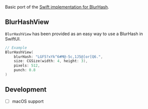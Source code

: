 Basic port of the [Swift implementation for BlurHash](https://github.com/woltapp/blurhash/tree/master/Swift/BlurHashKit).

## BlurHashView

`BlurHashView` has been provided as an easy way to use a BlurHash in SwiftUI.

```swift
// Example
BlurHashView(
    blurHash: "LGF5?xYk^6#M@-5c,1J5@[or[Q6.",
    size: CGSize(width: 4, height: 3),
    pixels: 512,
    punch: 0.8
)
```

## Development
- [ ] macOS support
